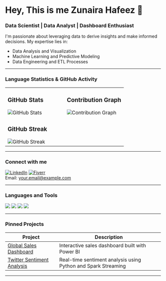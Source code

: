 # Hey, This is me Zunaira Hafeez 👋

### Data Scientist | Data Analyst | Dashboard Enthusiast

I'm passionate about leveraging data to derive insights and make informed decisions. My expertise lies in:

- Data Analysis and Visualization  
- Machine Learning and Predictive Modeling  
- Data Engineering and ETL Processes

---

### Language Statistics & GitHub Activity

<table>
  <tr>
    <td valign="top" width="50%">
      <h3>GitHub Stats</h3>
      <img src="https://github-readme-stats.vercel.app/api?username=Zunaira-Hafeez&show_icons=true&theme=radical" alt="GitHub Stats" />
    </td>
    <td valign="top" width="50%">
      <h3>Contribution Graph</h3>
      <img src="https://activity-graph.herokuapp.com/graph?username=Zunaira-Hafeez&theme=react-dark" alt="Contribution Graph" />
    </td>
  </tr>
  <tr>
    <td valign="top" width="50%">
      <h3>GitHub Streak</h3>
      <img src="https://github-readme-streak-stats.herokuapp.com/?user=Zunaira-Hafeez&theme=radical" alt="GitHub Streak" />
    </td>
    <td valign="top" width="50%">
      <!-- Optional: Additional graph or badge -->
    </td>
  </tr>
</table>

---

### Connect with me

[![LinkedIn](https://img.shields.io/badge/LinkedIn-0077B5?style=for-the-badge&logo=linkedin&logoColor=white)](https://linkedin.com/in/yourprofile) 
[![Fiverr](https://img.shields.io/badge/Fiverr-1DBF73?style=for-the-badge&logo=fiverr&logoColor=white)](https://www.fiverr.com/yourprofile)  
Email: your.email@example.com

---

### Languages and Tools

<p>
  <img src="https://img.shields.io/badge/Python-3670A0?style=for-the-badge&logo=python&logoColor=white" />
  <img src="https://img.shields.io/badge/Power_BI-F2C811?style=for-the-badge&logo=microsoft-power-bi&logoColor=black" />
  <img src="https://img.shields.io/badge/SQL-3178C6?style=for-the-badge&logo=sql&logoColor=white" />
  <img src="https://img.shields.io/badge/GitHub-181717?style=for-the-badge&logo=github&logoColor=white" />
</p>

---

### Pinned Projects

| Project | Description |
| --------- | ----------- |
| [Global Sales Dashboard](https://github.com/Zunaira-Hafeez/global-sales-dashboard) | Interactive sales dashboard built with Power BI |
| [Twitter Sentiment Analysis](https://github.com/Zunaira-Hafeez/twitter-sentiment) | Real-time sentiment analysis using Python and Spark Streaming |

---
